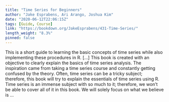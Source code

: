 ```yaml
---
title: "Time Series for Beginners"
author: "Jake Esprabens, Ari Arango, Joshua Kim"
date: "2020-06-12T22:06:15Z"
tags: [Guide, Course]
link: "https://bookdown.org/JakeEsprabens/431-Time-Series/"
length_weight: "8.3%"
pinned: false
---
```


This is a short guide to learning the basic concepts of time series while also implementing these procedures in R. [...] This book is created with an objective to clearly explain the basics of time series analysis. The inspiration came from taking a time series course and constantly getting confused by the theory. Often, time series can be a tricky subject; therefore, this book will try to explain the essentials of time series using R. Time series is an immense subject with so much to it; therefore, we won’t be able to cover all of it in this book. We will solely focus on what we believe is ...

